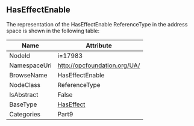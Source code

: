 <!-- objecttype -->
## HasEffectEnable
  
<!-- end of text -->
The representation of the HasEffectEnable ReferenceType in the address space is shown in the following table:  

|Name|Attribute|
|---|---|
|NodeId|i=17983|
|NamespaceUri|http://opcfoundation.org/UA/|
|BrowseName|HasEffectEnable|
|NodeClass|ReferenceType|
|IsAbstract|False|
|BaseType|[HasEffect](../../../Part5/ReferenceTypes/HasEffect/readme.md)|
|Categories|Part9|

